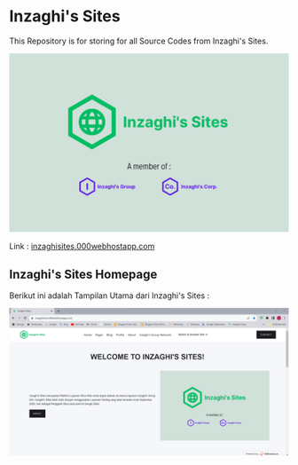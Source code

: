 # Inzaghi's Sites

This Repository is for storing for all Source Codes from Inzaghi's Sites.

![Inzaghi's Sites](/Inzaghis-Sites-202312/public_html/images/inzaghis-sites-by-inzaghis-group-corp.png)

Link : [inzaghisites.000webhostapp.com](https://inzaghisites.000webhostapp.com)

## Inzaghi's Sites Homepage

Berikut ini adalah Tampilan Utama dari Inzaghi's Sites :

![Inzaghi's Sites Homepage](/Inzaghis-Sites-202312/public_html/images/inzaghis-sites-homepage.jpg)
